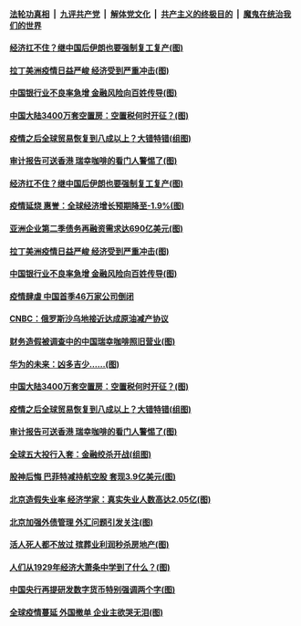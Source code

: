 ####  [法轮功真相](../../../../basic/blob/master/README.md?t=04070201) &nbsp;|&nbsp; [九评共产党](../../../../9ping.md/blob/master/README.md?t=04070201) &nbsp;|&nbsp; [解体党文化](../../../../jtdwh.md/blob/master/README.md?t=04070201)  &nbsp;|&nbsp; [共产主义的终极目的](../../../../gczydzjmd.md/blob/master/README.md?t=04070201) &nbsp;|&nbsp; [魔鬼在统治我们的世界](../../../../mgztzwmdsj.md/blob/master/README.md?t=04070201) 

#### [经济扛不住？继中国后伊朗也要强制复工复产(图)](../pages/p5/928850.md?t=04070201) 

#### [拉丁美洲疫情日益严峻 经济受到严重冲击(图)](../pages/p5/928833.md?t=04070201) 

#### [中国银行业不良率急增 金融风险向百姓传导(图)](../pages/p5/928828.md?t=04070201) 

#### [中国大陆3400万套空置房：空置税何时开征？(图)](../pages/p5/928748.md?t=04070201) 

#### [疫情之后全球贸易恢复到八成以上？大错特错(组图)](../pages/p5/928745.md?t=04070201) 

#### [审计报告可送香港 瑞幸咖啡的看门人警惕了(图)](../pages/p5/928742.md?t=04070201) 

#### [经济扛不住？继中国后伊朗也要强制复工复产(图)](../pages/p5/928850.md?t=04070201) 

#### [疫情延烧 惠誉：全球经济增长预期降至-1.9%(图)](../pages/p5/928844.md?t=04070201) 

#### [亚洲企业第二季债务再融资需求达690亿美元(图)](../pages/p5/928839.md?t=04070201) 

#### [拉丁美洲疫情日益严峻 经济受到严重冲击(图)](../pages/p5/928833.md?t=04070201) 

#### [中国银行业不良率急增 金融风险向百姓传导(图)](../pages/p5/928828.md?t=04070201) 

#### [疫情肆虐 中国首季46万家公司倒闭](../pages/p5/928830.md?t=04070201) 

#### [CNBC：俄罗斯沙乌地接近达成原油减产协议](../pages/p5/928829.md?t=04070201) 

#### [财务造假被调查中的中国瑞幸咖啡照旧营业(图)](../pages/p5/928794.md?t=04070201) 

#### [华为的未来：凶多吉少……(图)](../pages/p5/928749.md?t=04070201) 

#### [中国大陆3400万套空置房：空置税何时开征？(图)](../pages/p5/928748.md?t=04070201) 

#### [疫情之后全球贸易恢复到八成以上？大错特错(组图)](../pages/p5/928745.md?t=04070201) 

#### [审计报告可送香港 瑞幸咖啡的看门人警惕了(图)](../pages/p5/928742.md?t=04070201) 

#### [全球五大投行入套：金融绞杀开战(组图)](../pages/p5/928752.md?t=04070201) 

#### [股神后悔 巴菲特减持航空股 套现3.9亿美元(图)](../pages/p5/928770.md?t=04070201) 

#### [北京造假失业率 经济学家：真实失业人数高达2.05亿(图)](../pages/p5/928758.md?t=04070201) 

#### [北京加强外债管理 外汇问题引发关注(图)](../pages/p5/928733.md?t=04070201) 

#### [活人死人都不放过 殡葬业利润秒杀房地产(图)](../pages/p5/928731.md?t=04070201) 

#### [人们从1929年经济大萧条中学到了什么？(图)](../pages/p5/928659.md?t=04070201) 

#### [中国央行再提研发数字货币特别强调两个字(图)](../pages/p5/928635.md?t=04070201) 

#### [全球疫情蔓延 外国撤单 企业主欲哭无泪(图)](../pages/p5/928636.md?t=04070201) 

